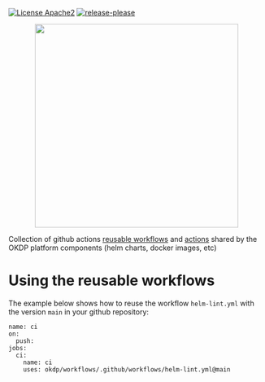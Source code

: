 [![License Apache2](https://img.shields.io/badge/License-Apache%202.0-blue.svg)](http://www.apache.org/licenses/LICENSE-2.0)
[![release-please](https://github.com/okdp/gh-workflows/actions/workflows/release-please.yml/badge.svg)](https://github.com/okdp/gh-workflows/actions/workflows/release-please.yml)
<p align="center">
    <img width="400px" height=auto src="https://okdp.io/logos/okdp-inverted.png" />
</p>

Collection of github actions [reusable workflows](https://docs.github.com/en/actions/using-workflows/reusing-workflows) and [actions](https://docs.github.com/en/actions/creating-actions/about-custom-actions#about-custom-actions) shared by the OKDP platform components (helm charts, docker images, etc)

# Using the reusable workflows

The example below shows how to reuse the workflow ```helm-lint.yml``` with the version ```main``` in your github repository:

```console
name: ci 
on:
  push:
jobs:
  ci:
    name: ci
    uses: okdp/workflows/.github/workflows/helm-lint.yml@main
```
